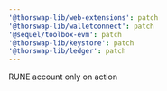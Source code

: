 ```yaml
---
'@thorswap-lib/web-extensions': patch
'@thorswap-lib/walletconnect': patch
'@sequel/toolbox-evm': patch
'@thorswap-lib/keystore': patch
'@thorswap-lib/ledger': patch
---
```


RUNE account only on action
